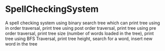 # SpellCheckingSystem
A spell checking system using binary search tree which can print tree using in order traversal, print tree using post order traversal, print tree using pre order traversal, 
print tree size (number of words loaded in the tree), print tree using BFS Traversal, print tree height, search for a word, insert new word in the tree
